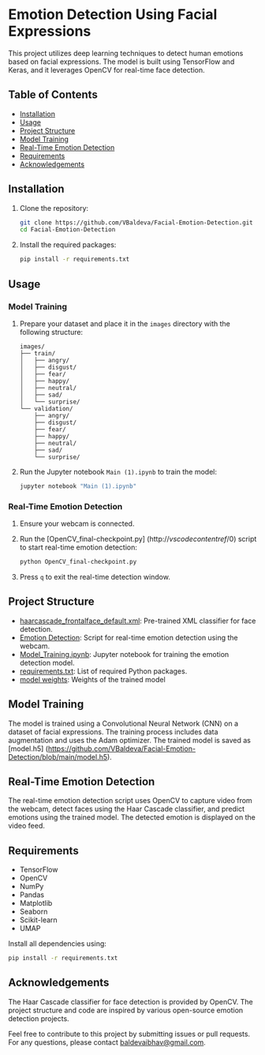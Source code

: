 # Emotion Detection Using Facial Expressions

This project utilizes deep learning techniques to detect human emotions based on facial expressions. The model is built using TensorFlow and Keras, and it leverages OpenCV for real-time face detection.

## Table of Contents

- [Installation](#installation)
- [Usage](#usage)
- [Project Structure](#project-structure)
- [Model Training](#model-training)
- [Real-Time Emotion Detection](#real-time-emotion-detection)
- [Requirements](#requirements)
- [Acknowledgements](#acknowledgements)

## Installation

1. Clone the repository:
    ```sh
    git clone https://github.com/VBaldeva/Facial-Emotion-Detection.git
    cd Facial-Emotion-Detection
    ```

2. Install the required packages:
    ```sh
    pip install -r requirements.txt
    ```

## Usage

### Model Training

1. Prepare your dataset and place it in the `images` directory with the following structure:
    ```
    images/
    ├── train/
    │   ├── angry/
    │   ├── disgust/
    │   ├── fear/
    │   ├── happy/
    │   ├── neutral/
    │   ├── sad/
    │   └── surprise/
    └── validation/
        ├── angry/
        ├── disgust/
        ├── fear/
        ├── happy/
        ├── neutral/
        ├── sad/
        └── surprise/
    ```

2. Run the Jupyter notebook `Main (1).ipynb` to train the model:
    ```sh
    jupyter notebook "Main (1).ipynb"
    ```

### Real-Time Emotion Detection

1. Ensure your webcam is connected.

2. Run the [OpenCV_final-checkpoint.py] (http://_vscodecontentref_/0) script to start real-time emotion detection:
    ```sh
    python OpenCV_final-checkpoint.py
    ```

3. Press `q` to exit the real-time detection window.

## Project Structure

- [haarcascade_frontalface_default.xml](https://github.com/VBaldeva/Facial-Emotion-Detection/blob/main/haarcascade_frontalface_default.xml): Pre-trained XML classifier for face detection.
- [Emotion Detection](https://github.com/VBaldeva/Facial-Emotion-Detection/blob/main/OpenCV_final.py): Script for real-time emotion detection using the webcam.
- [Model_Training.ipynb](https://github.com/VBaldeva/Facial-Emotion-Detection/blob/main/model.ipynb): Jupyter notebook for training the emotion detection model.
- [requirements.txt](http://_vscodecontentref_/3): List of required Python packages.
- [model weights](https://github.com/VBaldeva/Facial-Emotion-Detection/blob/main/model.h5): Weights of the trained model

## Model Training

The model is trained using a Convolutional Neural Network (CNN) on a dataset of facial expressions. The training process includes data augmentation and uses the Adam optimizer. The trained model is saved as [model.h5] (https://github.com/VBaldeva/Facial-Emotion-Detection/blob/main/model.h5).

## Real-Time Emotion Detection

The real-time emotion detection script uses OpenCV to capture video from the webcam, detect faces using the Haar Cascade classifier, and predict emotions using the trained model. The detected emotion is displayed on the video feed.

## Requirements

- TensorFlow
- OpenCV
- NumPy
- Pandas
- Matplotlib
- Seaborn
- Scikit-learn
- UMAP

Install all dependencies using:
```sh
pip install -r requirements.txt
```
## Acknowledgements

The Haar Cascade classifier for face detection is provided by OpenCV.
The project structure and code are inspired by various open-source emotion detection projects.

Feel free to contribute to this project by submitting issues or pull requests. For any questions, please contact baldevaibhav@gmail.com.
